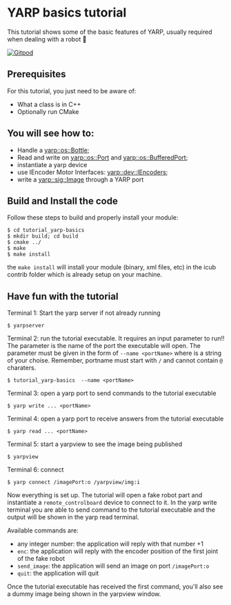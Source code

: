 # YARP basics tutorial

This tutorial shows some of the basic features of YARP, usually required when dealing with a robot :robot:

[![Gitpod](https://gitpod.io/button/open-in-gitpod.svg)](https://gitpod.io/from-referrer)

## Prerequisites

For this tutorial, you just need to be aware of:
- What a class is in C++
- Optionally run CMake

## You will see how to:
- Handle a [yarp::os::Bottle](http://www.yarp.it/classyarp_1_1os_1_1Bottle.html);
- Read and write on [yarp::os::Port](http://www.yarp.it/classyarp_1_1os_1_1Port.html) and [yarp::os::BufferedPort](http://www.yarp.it/classyarp_1_1os_1_1BufferedPort.html); 
- instantiate a yarp device
- use IEncoder Motor Interfaces: [yarp::dev::IEncoders](http://www.yarp.it/classyarp_1_1dev_1_1IEncoders.html);
- write a [yarp::sig::Image](http://www.yarp.it/classyarp_1_1sig_1_1Image.html) through a YARP port


## Build and Install the code
Follow these steps to build and properly install your module: 
```
$ cd tutorial_yarp-basics
$ mkdir build; cd build
$ cmake ../
$ make
$ make install
```
the `make install` will install your module (binary, xml files, etc) in the icub contrib folder which is already setup on your machine. 

## Have fun with the tutorial

Terminal 1: Start the yarp server if not already running
```
$ yarpserver
```

Terminal 2: run the tutorial executable. It requires an input parameter to run!!
The parameter is the name of the port the executable will open. The parameter must be given in the form of `--name <portName>` where <portName> is a string of your choise. Remember, portname must start with `/` and cannot contain `@` charaters.
```
$ tutorial_yarp-basics  --name <portName>
```

Terminal 3: open a yarp port to send commands to the tutorial executable
```
$ yarp write ... <portName>
```

Terminal 4: open a yarp port to receive answers from the tutorial executable
```
$ yarp read ... <portName>
```

Terminal 5: start a yarpview to see the image being published
```
$ yarpview
```

Terminal 6: connect 
```
$ yarp connect /imagePort:o /yarpview/img:i
```

Now everything is set up. The tutorial will open a fake robot part and instantiate a `remote_controlboard` device to connect to it.
In the yarp write terminal you are able to send command to the tutorial executable and the output will be shown in the yarp read terminal.

Available commands are:
- any integer number: the application will reply with that number +1
- `enc`: the application will reply with the encoder position of the first joint of the fake robot
- `send_image`: the application will send an image on port `/imagePort:o`
- `quit`: the application will quit

Once the tutorial executable has received the first command, you'll also see a dummy image being shown in the yarpview window.


